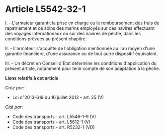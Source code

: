 # Article L5542-32-1

I. - L'armateur garantit la prise en charge ou le remboursement des frais de rapatriement et de soins des marins employés sur
des navires effectuant des voyages internationaux ou sur des navires de pêche, dans les conditions prévues au présent
chapitre. 

II. - L'armateur s'acquitte de l'obligation mentionnée au I au moyen d'une garantie financière, d'une assurance ou de tout
autre dispositif équivalent. 

III. - Un décret en Conseil d'Etat détermine les conditions d'application du présent article, notamment pour tenir compte de
son adaptation à la pêche.

**Liens relatifs à cet article**

_Créé par_:

  - Loi n°2013-619 du 16 juillet 2013 - art. 25 (V)

_Cité par_:

  - Code des transports - art. L5546-1-9 (V)
  - Code des transports - art. L5612-1 (V)
  - Code des transports - art. R5232-1 (VD)
